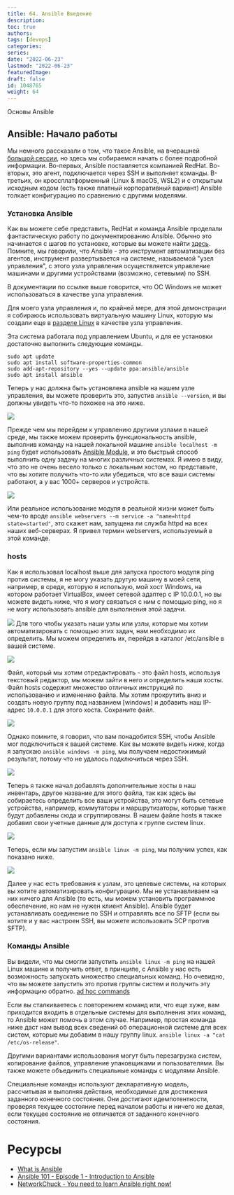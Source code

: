 ```yaml
---
title: 64. Ansible Введение
description: 
toc: true
authors:
tags: [devops]
categories:
series: 
date: "2022-06-23"
lastmod: "2022-06-23"
featuredImage:
draft: false
id: 1048765
weight: 64
---
```


Основы Ansible
<!--more-->
## Ansible: Начало работы

Мы немного рассказали о том, что такое Ansible, на вчерашней [большой сессии](../day63), но здесь мы собираемся начать с более подробной информации. Во-первых, Ansible поставляется компанией RedHat. Во-вторых, это агент, подключается через SSH и выполняет команды. В-третьих, он кроссплатформенный (Linux & macOS, WSL2) и с открытым исходным кодом (есть также платный корпоративный вариант) Ansible толкает конфигурацию по сравнению с другими моделями. 

### Установка Ansible 
Как вы можете себе представить, RedHat и команда Ansible проделали фантастическую работу по документированию Ansible. Обычно это начинается с шагов по установке, которые вы можете найти [здесь](https://docs.ansible.com/ansible/latest/installation_guide/intro_installation.html). Помните, мы говорили, что Ansible - это инструмент автоматизации без агентов, инструмент развертывается на системе, называемой "узел управления", с этого узла управления осуществляется управление машинами и другими устройствами (возможно, сетевыми) по SSH. 

В документации по ссылке выше говорится, что ОС Windows не может использоваться в качестве узла управления. 

Для моего узла управления и, по крайней мере, для этой демонстрации я собираюсь использовать виртуальную машину Linux, которую мы создали еще в [разделе Linux](../day20) в качестве узла управления. 

Эта система работала под управлением Ubuntu, и для ее установки достаточно выполнить следующие команды. 

```
sudo apt update
sudo apt install software-properties-common
sudo add-apt-repository --yes --update ppa:ansible/ansible
sudo apt install ansible
```
Теперь у нас должна быть установлена ansible на нашем узле управления, вы можете проверить это, запустив `ansible --version`, и вы должны увидеть что-то похожее на это ниже. 

![](../images/Day64_config1.ru.png?v1)

Прежде чем мы перейдем к управлению другими узлами в нашей среде, мы также можем проверить функциональность ansible, выполнив команду на нашей локальной машине `ansible localhost -m ping` будет использовать [Ansible Module](https://docs.ansible.com/ansible/2.9/user_guide/modules_intro.html), и это быстрый способ выполнить одну задачу на многих различных системах. Я имею в виду, что это не очень весело только с локальным хостом, но представьте, что вы хотите получить что-то или убедиться, что все ваши системы работают, а у вас 1000+ серверов и устройств. 

![](../images/Day64_config2.ru.png?v1)

Или реальное использование модуля в реальной жизни может быть чем-то вроде `ansible webservers --m service -a "name=httpd state=started"`, это скажет нам, запущена ли служба httpd на всех наших веб-серверах. Я привел термин webservers, используемый в этой команде. 

### hosts 

Как я использовал localhost выше для запуска простого модуля ping против системы, я не могу указать другую машину в моей сети, например, в среде, которую я использую, мой хост Windows, на котором работает VirtualBox, имеет сетевой адаптер с IP 10.0.0.1, но вы можете видеть ниже, что я могу связаться с ним с помощью ping, но я не могу использовать ansible для выполнения этой задачи. 

![](../images/Day64_config3.ru.png?v1)
Для того чтобы указать наши узлы или узлы, которые мы хотим автоматизировать с помощью этих задач, нам необходимо их определить. Мы можем определить их, перейдя в каталог /etc/ansible в вашей системе. 

![](../images/Day64_config4.ru.png?v1)

Файл, который мы хотим отредактировать - это файл hosts, используя текстовый редактор, мы можем зайти в него и определить наши хосты. Файл hosts содержит множество отличных инструкций по использованию и изменению файла. Мы хотим прокрутить вниз и создать новую группу под названием [windows] и добавить наш IP-адрес `10.0.0.1` для этого хоста. Сохраните файл. 

![](../images/Day64_config5.ru.png?v1)

Однако помните, я говорил, что вам понадобится SSH, чтобы Ansible мог подключиться к вашей системе. Как вы можете видеть ниже, когда я запускаю `ansible windows -m ping`, мы получаем недостижимый результат, потому что не удалось подключиться через SSH. 

![](../images/Day64_config6.ru.png?v1)

Теперь я также начал добавлять дополнительные хосты в наш инвентарь, другое название для этого файла, так как здесь вы собираетесь определить все ваши устройства, это могут быть сетевые устройства, например, коммутаторы и маршрутизаторы, которые также будут добавлены сюда и сгруппированы. В нашем файле hosts я также добавил свои учетные данные для доступа к группе систем linux. 

![](../images/Day64_config7.ru.png?v1)

Теперь, если мы запустим `ansible linux -m ping`, мы получим успех, как показано ниже. 

![](../images/Day64_config8.ru.png?v1)

Далее у нас есть требования к узлам, это целевые системы, на которых вы хотите автоматизировать конфигурацию. Мы не устанавливаем на них ничего для Ansible (то есть, мы можем установить программное обеспечение, но нам не нужен клиент Ansible). Ansible будет устанавливать соединение по SSH и отправлять все по SFTP (если вы хотите и у вас настроен SSH, вы можете использовать SCP против SFTP). 

### Команды Ansible 

Вы видели, что мы смогли запустить `ansible linux -m ping` на нашей Linux машине и получить ответ, в принципе, с Ansible у нас есть возможность запускать множество специальных команд. Но очевидно, что вы можете запустить это против группы систем и получить эту информацию обратно. [ad hoc commands](https://docs.ansible.com/ansible/latest/user_guide/intro_adhoc.html)

Если вы сталкиваетесь с повторением команд или, что еще хуже, вам приходится входить в отдельные системы для выполнения этих команд, то Ansible может помочь в этом случае. Например, простая команда ниже даст нам вывод всех сведений об операционной системе для всех систем, которые мы добавим в нашу группу linux. 
`ansible linux -a "cat /etc/os-release"`.

Другими вариантами использования могут быть перезагрузка систем, копирование файлов, управление упаковщиками и пользователями. Вы также можете объединить специальные команды с модулями Ansible. 

Специальные команды используют декларативную модель, рассчитывая и выполняя действия, необходимые для достижения заданного конечного состояния. Они достигают идемпотентности, проверяя текущее состояние перед началом работы и ничего не делая, если текущее состояние не отличается от заданного конечного состояния.

# Ресурсы 

- [What is Ansible](https://www.youtube.com/watch?v=1id6ERvfozo)
- [Ansible 101 - Episode 1 - Introduction to Ansible](https://www.youtube.com/watch?v=goclfp6a2IQ)
- [NetworkChuck - You need to learn Ansible right now!](https://www.youtube.com/watch?v=5hycyr-8EKs&t=955s)

